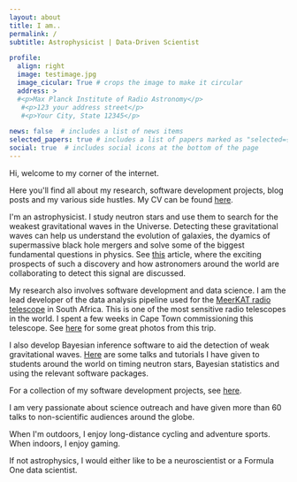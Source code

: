 ```yaml
---
layout: about
title: I am..
permalink: /
subtitle: Astrophysicist | Data-Driven Scientist 

profile:
  align: right
  image: testimage.jpg
  image_cicular: True # crops the image to make it circular
  address: >
  #<p>Max Planck Institute of Radio Astronomy</p>
   #<p>123 your address street</p>
   #<p>Your City, State 12345</p>

news: false  # includes a list of news items
selected_papers: true # includes a list of papers marked as "selected={true}"
social: true  # includes social icons at the bottom of the page
---
```


Hi, welcome to my corner of the internet. 

Here you'll find all about my research, software development projects, blog posts and my various side hustles. My CV can be found [here](/cv/).

I'm an astrophysicist. I study neutron stars and use them to search for the weakest gravitational waves in the Universe. Detecting these gravitational waves can help us understand the evolution of galaxies, the dyamics of supermassive black hole mergers and solve some of the biggest fundamental questions in physics. See [this](/projects/gwb) article, where the exciting prospects of such a discovery and how astronomers around the world are collaborating to detect this signal are discussed.

My research also involves software development and data science. I am the lead developer of the data analysis pipeline used for the <a href="https://www.sarao.ac.za/gallery/meerkat/">MeerKAT radio telescope</a> in South Africa. This is one of the most sensitive radio telescopes in the world. I spent a few weeks in Cape Town commissioning this telescope. See [here](/projects/capetown) for some great photos from this trip. 

I also develop Bayesian inference software to aid the detection of weak gravitational waves. [Here](/projects/inference) are some talks and tutorials I have given to students around the world on timing neutron stars, Bayesian statistics and using the relevant software packages.

For a collection of my software development projects, see [here](/projectswebpage). 

I am very passionate about science outreach and have given more than 60 talks to non-scientific audiences around the globe. 

When I'm outdoors, I enjoy long-distance cycling and adventure sports. When indoors, I enjoy gaming. 

If not astrophysics, I would either like to be a neuroscientist or a Formula One data scientist. 
